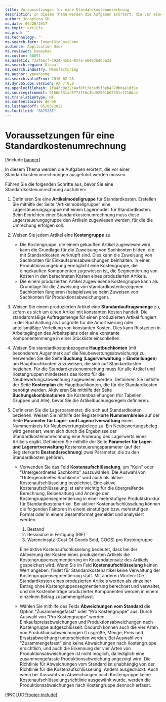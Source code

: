 ```yaml
---
title: Voraussetzungen für eine Standardkostenumrechnung
description: In diesem Thema werden die Aufgaben erörtert, die vor einer Standardkostenumrechnungen ausgeführt werden müssen.
author: JennySong-SH
ms.date: 06/20/2017
ms.topic: article
ms.prod: ''
ms.technology: ''
ms.search.form: InventStdCostConv
audience: Application User
ms.reviewer: kamaybac
ms.custom: 50891
ms.assetid: 73af66cf-c924-45be-837a-a648dbd05a31
ms.search.region: Global
ms.search.industry: Manufacturing
ms.author: yanansong
ms.search.validFrom: 2016-02-28
ms.dyn365.ops.version: AX 7.0.0
ms.openlocfilehash: 1fa43c8e32c4af8fc7e3ad5f3eb457dbdae1d39e
ms.sourcegitcommit: 9166e531ae5773f5bc3bd02501b67331cf216da4
ms.translationtype: HT
ms.contentlocale: de-DE
ms.lasthandoff: 05/03/2022
ms.locfileid: "8675281"
---
```

# <a name="prerequisites-for-a-standard-cost-conversion"></a>Voraussetzungen für eine Standardkostenumrechnung

[!include [banner](../includes/banner.md)]

In diesem Thema werden die Aufgaben erörtert, die vor einer Standardkostenumrechnungen ausgeführt werden müssen. 

Führen Sie die folgenden Schritte aus, bevor Sie eine Standardkostenumrechnung ausführen:

1.  Definieren Sie eine **Artikelmodellgruppe** für Standardkosten. Erstellen Sie mithilfe der Seite "Artikelmodellgruppe" eine Lagersteuerungsgruppe mit einem Lagermodell für Standardkosten. Beim Einrichten einer Standardkostenumrechnung muss diese Lagersteuerungsgruppe den Artikeln zugewiesen werden, für die die Umrechung erfolgen soll.
2.  Weisen Sie jedem Artikel eine **Kostengruppe** zu.
    -   Die Kostengruppe, die einem gekauften Artikel zugewiesen wird, kann die Grundlage für die Zuweisung von Sachkonten bilden, die mit Standardkosten verknüpft sind. Dies kann die Zuweisung von Sachkonten für Einkaufspreisabweichungen beinhalten. In einer Produktionsumgebung ermöglicht eine Kostengruppe, die eingekauften Komponenten zugewiesen ist, die Segmentierung von Kosten in den berechneten Kosten eines produzierten Artikels.
    -   Die einem produzierten Artikel zugewiesene Kostengruppe kann als Grundlage für die Zuweisung von standardkostenbezogenen Sachkonten fungieren (beispielsweise beim Zuweisen von Sachkonten für Produktionsabweichungen).

3.  Weisen Sie einem produzierten Artikel eine **Standardauftragsmenge** zu, sofern es sich um einen Artikel mit konstanten Kosten handelt. Die standardmäßige Auftragsmenge für einen produzierten Artikel fungiert in der Buchhaltung als Losgröße für die Amortisierung oder anteilsmäßige Verteilung von konstanten Kosten. Dies kann Rüstzeiten in Arbeitsgängen des Arbeitsplans oder eine konstante Komponentenmenge in einer Stückliste einschließen.
4.  Weisen Sie standardkostenbezogene **Hauptbuchkonten** (mit besonderem Augenmerk auf die Neubewertungsabweichung) zu. Verwenden Sie die Seite **Buchung** (**Lagerverwaltung** &gt; **Einstellungen**) um Hauptbuchkonten zuzuweisen, die sich auf Standardkosten beziehen. Für die Standardkostenumrechung muss für alle Artikel und Kostengruppen mindestens das Konto für die Neubewertungsabweichung zugewiesen werden. Definieren Sie mithilfe der Seite **Kostenplan** die Hauptbuchkonten, die für die Standardkosten benötigt werden. Aktivieren Sie mithilfe der Seite **Buchungskombinationen** die Kostenbeziehungen (für Tabellen, Gruppen und Alle), bevor Sie die Artikelbuchungsregeln definieren.
5.  Definieren Sie die Lagerparameter, die sich auf Standardkosten beziehen. Weisen Sie mithilfe der Registerkarte **Nummernkreise** auf der Seite **Parameter für Lager- und Lagerortverwaltung** einen Nummernkreis für Neubewertungsbelege zu. Ein Neubewertungsbeleg wird generiert, wenn sich durch die Ergebnisse der Standardkostenumrechnung eine Änderung des Lagerwerts eines Artikels ergibt. Definieren Sie mithilfe der Seite **Parameter für Lager- und Lagerortverwaltung** Kostensteuerungsparameter (auf der Registerkarte **Bestandsrechnung**) zwei Parameter, die zu den Standardkosten gehören.
    -   Verwenden Sie das Feld **Kostenaufschlüsselung**, um "Kein" oder "Untergeordnetes Sachkonto" auszuwählen. Die Auswahl von "Untergeordnetes Sachkonto" wird auch als aktive Kostenaufschlüsselung bezeichnet. Eine aktive Kostenaufschlüsselung ist sehr wichtig für die übergreifende Berechnung, Beibehaltung und Anzeige der Kostengruppensegmentierung in einer mehrstufigen Produktstruktur für Standardkostenartikel. Bei aktiver Kostenaufschlüsselung können die folgenden Faktoren in einem einstufigen bzw. mehrstufigen Format oder in einem Gesamtformat gemeldet und analysiert werden:
        1.  Bestand
        2.  Ressource in Fertigung (RIF)
        3.  Wareneinsatz (Cost Of Goods Sold, COGS) pro Kostengruppe

        Eine aktive Kostenaufschlüsselung bedeutet, dass bei der Aktivierung der Kosten eines produzierten Artikels die Kostengruppensegmentierung im Kostendatensatz des Artikels gespeichert wird. Wenn Sie im Feld **Kostenaufschlüsselung** keinen Wert angeben, findet für Standardkostenartikel keine Verwaltung der Kostengruppensegmentierung statt. Mit anderen Worten: Die Standardkosten eines produzierten Artikels werden als einzelner Betrag ohne Kostengruppensegmentierung berechnet und verwaltet, und die Kostenbeiträge produzierter Komponenten werden in einem einzelnen Betrag zusammengefasst.
    -   Wählen Sie mithilfe des Felds **Abweichungen vom Standard** die Option "Zusammengefasst" oder "Pro Kostengruppe" aus. Durch Auswahl von "Pro Kostengruppe" werden Einkaufspreisabweichungen und Produktionsabweichungen nach Kostengruppe aufgeschlüsselt. Dadurch können auch die vier Arten von Produktionsabweichungen (Losgröße, Menge, Preis und Ersatzabweichung) unterschieden werden. Bei Auswahl von "Zusammengefasst" sind keine Abweichungen nach Kostengruppe ersichtlich, und auch die Erkennung der vier Arten von Produktionsabweichungen ist nicht möglich, da lediglich eine zusammengefasste Produktionsabweichung angezeigt wird. Die Richtlinie für Abweichungen vom Standard ist unabhängig von der Richtlinie für die Kostenaufschlüsselung. Anders ausgedrückt: Auch wenn bei Auswahl von Abweichungen nach Kostengruppe keine Kostenaufschlüsselungsrichtlinie ausgewählt wurde, werden die Produktionsabweichungen nach Kostengruppe dennoch erfasst.







[!INCLUDE[footer-include](../../includes/footer-banner.md)]